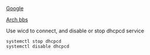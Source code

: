 [Google](https://www.google.co.jp/search?q=deauthenticating+from+by+local+choice+(reason+3%3Ddeauth_leaving)&oq=deauthen&aqs=chrome.1.69i57j0l5.3523j0j7&sourceid=chrome&ie=UTF-8)

[Arch bbs](https://bbs.archlinux.org/viewtopic.php?id=164279)

Use wicd to connect, and disable or stop dhcpcd service
```
systemctl stop dhcpcd
systemctl disable dhcpcd
```
